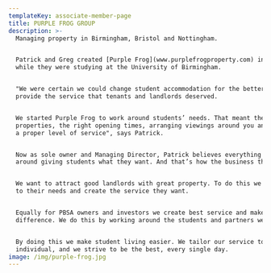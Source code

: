 ```yaml
---
templateKey: associate-member-page
title: PURPLE FROG GROUP
description: >-
  Managing property in Birmingham, Bristol and Nottingham.


  Patrick and Greg created [Purple Frog](www.purplefrogproperty.com) in 2007 
  while they were studying at the University of Birmingham.


  "We were certain we could change student accommodation for the better and
  provide the service that tenants and landlords deserved.


  We started Purple Frog to work around students’ needs. That meant the right
  properties, the right opening times, arranging viewings around you and giving
  a proper level of service", says Patrick.


  Now as sole owner and Managing Director, Patrick believes everything is built
  around giving students what they want. And that’s how the business thrives.


  We want to attract good landlords with great property. To do this we also work
  to their needs and create the service they want.


  Equally for PBSA owners and investors we create best service and make a real
  difference. We do this by working around the students and partners we serve.


  By doing this we make student living easier. We tailor our service to every
  individual, and we strive to be the best, every single day.
image: /img/purple-frog.jpg
---
```


